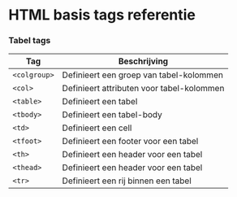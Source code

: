 HTML basis tags referentie
==========================

### Tabel tags

| Tag                  | Beschrijving                              |
| -------------------  | ----------------------------------------  |
| `<colgroup>`  | Definieert een groep van tabel-kolommen   |
| `<col>`       | Definieert attributen voor tabel-kolommen |
| `<table>`      | Definieert een tabel                      |
| `<tbody>`      | Definieert een tabel-body |
| `<td>` | Definieert een cell |
| `<tfoot>` | Definieert een footer voor een tabel |
| `<th>` | Definieert een header voor een tabel |
| `<thead>` | Definieert een header voor een tabel |
| `<tr>` | Definieert een rij binnen een tabel |
